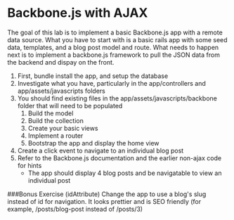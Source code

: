 # Backbone.js with AJAX
The goal of this lab is to implement a basic Backbone.js app with a remote data source.  What you have to start with is a basic rails app with some seed data, templates, and a blog post model and route.  What needs to happen next is to implement a backbone.js framework to pull the JSON data from the backend and dispay on the front.

1. First, bundle install the app, and setup the database
2. Investigate what you have, particularly in the app/controllers and app/assets/javascripts folders
1. You should find existing files in the app/assets/javascripts/backbone folder that will need to be populated
	1. Build the model
	2. Build the collection
	3. Create your basic views
	4. Implement a router
	5. Bootstrap the app and display the home view
3. Create a click event to navigate to an individual blog post
3. Refer to the Backbone.js documentation and the earlier non-ajax code for hints
	* The app should display 4 blog posts and be navigatable to view an individual post


###Bonus Exercise (idAttribute)
Change the app to use a blog's slug instead of id for navigation.  It looks prettier and is SEO friendly (for example, /posts/blog-post instead of /posts/3)
